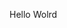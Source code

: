 Hello Wolrd
































































































































































































































































































































































































































































































































































































































































































































































































































































































































































































































































































































































































































































































































































































































































































































































































































































































































































































































































































































































































































































































































































































































































































































































































































































































































































































































































































































































































































































































































































































































































































































































































































































































































































































































































































































































































































































































































































































































































































































































































































































































































































































































































































































































































































































































































































































































































































































































































































































































































































































































































































































































































































































































































































































































































































































































